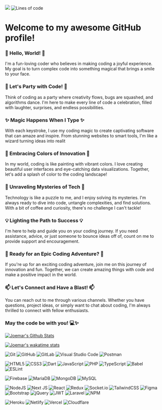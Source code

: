 [![](https://komarev.com/ghpvc/?username=joemardev&color=yellow)](https://github.com/antonkomarev/github-profile-views-counter)
![Lines of code](https://img.shields.io/badge/From%20Hello%20World%20I%27ve%20Written-1%20Million%20lines%20of%20code-yellow)

# Welcome to my awesome GitHub profile!

### 👋 Hello, World! 👋
I'm a fun-loving coder who believes in making coding a joyful experience. 
My goal is to turn complex code into something magical that brings a smile to your face.

### 🎉 Let's Party with Code! 🎉
Think of coding as a party where creativity flows, bugs are squashed, and algorithms dance. 
I'm here to make every line of code a celebration, filled with laughter, surprises, and endless possibilities.

### ✨ Magic Happens When I Type ✨
With each keystroke, I use my coding magic to create captivating software that can amaze and inspire. 
From stunning websites to smart tools, I'm like a wizard turning ideas into realit

### 🌈 Embracing Colors of Innovation 🌈
In my world, coding is like painting with vibrant colors. 
I love creating beautiful user interfaces and eye-catching data visualizations. 
Together, let's add a splash of color to the coding landscape!

### 🔮 Unraveling Mysteries of Tech 🔮
Technology is like a puzzle to me, and I enjoy solving its mysteries. 
I'm always ready to dive into code, untangle complexities, and find solutions. 
With a bit of coffee and curiosity, there's no challenge I can't tackle!

### 💡 Lighting the Path to Success 💡
I'm here to help and guide you on your coding journey. 
If you need assistance, advice, or just someone to bounce ideas off of, count on me to provide support and encouragement.

### 🚀 Ready for an Epic Coding Adventure? 🚀
If you're up for an exciting coding adventure, join me on this journey of innovation and fun. 
Together, we can create amazing things with code and make a positive impact in the world.

### 📫 Let's Connect and Have a Blast! 📫
You can reach out to me through various channels. 
Whether you have questions, project ideas, or simply want to chat about coding, I'm always thrilled to connect with fellow enthusiasts.

### May the code be with you! 💻✨

[![Joemar's Github Stats](https://github-readme-stats.vercel.app/api?username=JoemarDev&count_private=true&show_icons=true&include_all_commits=true&show_owner=true&icon_color=fc880c&bg_color=23211f&text_color=ffbb7c&title_color=fc880c&custom_title=Joemar%27s%20Github%20Stats)](https://github.com/anuraghazra/github-readme-stats)

[![Joemar's wakatime stats](https://github-readme-stats.vercel.app/api/wakatime?username=JoemarDev&layout=compact&show_icons=true&bg_color=23211f&text_color=ffbb7c&title_color=fc880c&custom_title=Joemar%27s%20Wakatime%20Week%20Stats)](https://github.com/anuraghazra/github-readme-stats)





  ![Git](https://img.shields.io/badge/git-%23F05033.svg?style=for-the-badge&logo=git&logoColor=white)
  ![GitHub](https://img.shields.io/badge/github-%23121011.svg?style=for-the-badge&logo=github&logoColor=white)
  ![GitLab](https://img.shields.io/badge/gitlab-%23181717.svg?style=for-the-badge&logo=gitlab&logoColor=white)
  ![Visual Studio Code](https://img.shields.io/badge/Visual%20Studio%20Code-0078d7.svg?style=for-the-badge&logo=visual-studio-code&logoColor=white)
  ![Postman](https://img.shields.io/badge/Postman-FF6C37?style=for-the-badge&logo=postman&logoColor=white)
  
  ![HTML5](https://img.shields.io/badge/html5-%23E34F26.svg?style=for-the-badge&logo=html5&logoColor=white)
  ![CSS3](https://img.shields.io/badge/css3-%231572B6.svg?style=for-the-badge&logo=css3&logoColor=white)
  ![Dart](https://img.shields.io/badge/dart-%230175C2.svg?style=for-the-badge&logo=dart&logoColor=white)
  ![JavaScript](https://img.shields.io/badge/javascript-%23323330.svg?style=for-the-badge&logo=javascript&logoColor=%23F7DF1E)
  ![PHP](https://img.shields.io/badge/php-%23777BB4.svg?style=for-the-badge&logo=php&logoColor=white)
  ![TypeScript](https://img.shields.io/badge/typescript-%23007ACC.svg?style=for-the-badge&logo=typescript&logoColor=white)
  ![Babel](https://img.shields.io/badge/Babel-F9DC3e?style=for-the-badge&logo=babel&logoColor=black)
  ![ESLint](https://img.shields.io/badge/ESLint-4B3263?style=for-the-badge&logo=eslint&logoColor=white)
  
  ![Firebase](https://img.shields.io/badge/Firebase-039BE5?style=for-the-badge&logo=Firebase&logoColor=white)
  ![MariaDB](https://img.shields.io/badge/MariaDB-003545?style=for-the-badge&logo=mariadb&logoColor=white)
  ![MongoDB](https://img.shields.io/badge/MongoDB-%234ea94b.svg?style=for-the-badge&logo=mongodb&logoColor=white)
  ![MySQL](https://img.shields.io/badge/mysql-%2300f.svg?style=for-the-badge&logo=mysql&logoColor=white)
  
  ![NodeJS](https://img.shields.io/badge/node.js-6DA55F?style=for-the-badge&logo=node.js&logoColor=white)
  ![Next JS](https://img.shields.io/badge/Next-black?style=for-the-badge&logo=next.js&logoColor=white)
  ![React](https://img.shields.io/badge/react-%2320232a.svg?style=for-the-badge&logo=react&logoColor=%2361DAFB)
  ![Redux](https://img.shields.io/badge/redux-%23593d88.svg?style=for-the-badge&logo=redux&logoColor=white)
  ![Socket.io](https://img.shields.io/badge/Socket.io-black?style=for-the-badge&logo=socket.io&badgeColor=010101)
  ![TailwindCSS](https://img.shields.io/badge/tailwindcss-%2338B2AC.svg?style=for-the-badge&logo=tailwind-css&logoColor=white)
  ![Figma](https://img.shields.io/badge/figma-%23F24E1E.svg?style=for-the-badge&logo=figma&logoColor=white)
  ![Bootstrap](https://img.shields.io/badge/bootstrap-%23563D7C.svg?style=for-the-badge&logo=bootstrap&logoColor=white)
  ![jQuery](https://img.shields.io/badge/jquery-%230769AD.svg?style=for-the-badge&logo=jquery&logoColor=white)
  ![JWT](https://img.shields.io/badge/JWT-black?style=for-the-badge&logo=JSON%20web%20tokens)
  ![Laravel](https://img.shields.io/badge/laravel-%23FF2D20.svg?style=for-the-badge&logo=laravel&logoColor=white)
  ![NPM](https://img.shields.io/badge/NPM-%23000000.svg?style=for-the-badge&logo=npm&logoColor=white)
  
  
  ![Heroku](https://img.shields.io/badge/heroku-%23430098.svg?style=for-the-badge&logo=heroku&logoColor=white)
  ![Netlify](https://img.shields.io/badge/netlify-%23000000.svg?style=for-the-badge&logo=netlify&logoColor=#00C7B7)
  ![Vercel](https://img.shields.io/badge/vercel-%23000000.svg?style=for-the-badge&logo=vercel&logoColor=white)
  ![Cloudflare](https://img.shields.io/badge/Cloudflare-F38020?style=for-the-badge&logo=Cloudflare&logoColor=white)
  
